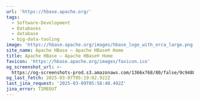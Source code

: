 ```yaml
---
url: 'https://hbase.apache.org/'
tags:
  - Software-Development
  - Databases
  - database
  - big-data-tooling
image: 'https://hbase.apache.org/images/hbase_logo_with_orca_large.png'
site_name: Apache HBase – Apache HBase® Home
title: Apache HBase – Apache HBase® Home
favicon: 'https://hbase.apache.org/images/favicon.ico'
og_screenshot_url: >-
  https://og-screenshots-prod.s3.amazonaws.com/1366x768/80/false/9c9488ef9d6ea70accf4c031bedb08710a5dcbaee87e77c4eba3f86e9465b98a.jpeg
og_last_fetch: 2025-03-07T05:19:02.922Z
last_jina_request: '2025-03-09T05:58:40.492Z'
jina_error: TIMEOUT
---
```


